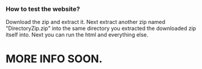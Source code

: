 ### How to test the website?

Download the zip and extract it. Next extract another zip named "DirectoryZip.zip" into the same directory you extracted the downloaded zip itself into. Next you can run the html and everything else.

# MORE INFO SOON.
